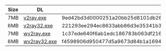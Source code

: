 |    Size   |     DL  | sha512sum |
|  ---  |  ---  |  ---  |
| 7MB | [v2ray.exe](https://cdn.jsdelivr.net/gh/googleians/v2ray-core@main/v2ray.exe) | 9ed42bd3d0000251a20bb25d8101db2684fe4e1231fed1fa15cd52fab158faf97d89f298fb3899816bf9d1769fbae117820ebb72038dd577932ab09d13329d20 |
| 6MB | [v2ray32.exe](https://cdn.jsdelivr.net/gh/googleians/v2ray-core@main/v2ray32.exe) | 221293ee294ec8633abb86d3e35341b347041a5eee6b4f2425107a99d91da63153ded0638290a74b5933e24bbd9205052b83bff12a31e04ffa8ae9be79bb96e8 |
| 7MB | [wv2ray.exe](https://cdn.jsdelivr.net/gh/googleians/v2ray-core@main/wv2ray.exe) | 1c37ede640f6ab1edc186783b063df216cf4df70630dc268183af4bef74c9bf388cb4d39df1b13afad623d81bb6c4a2d0b0b96c62582811c7aeb8044118c5f05 |
| 6MB | [wv2ray32.exe](https://cdn.jsdelivr.net/gh/googleians/v2ray-core@main/wv2ray32.exe) | f4598906d950477d5a9673d84b1a169417caec15877ca0f470bddd140b1ef64fe301d7405181183112f6688c2789d71662b1f6c30bdc3f76c76f5c4d9b0bbfa9 |

